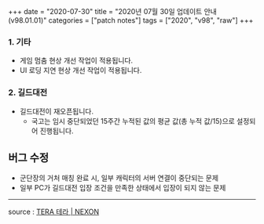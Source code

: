 +++
date = "2020-07-30"
title = "2020년 07월 30일 업데이트 안내 (v98.01.01)"
categories = ["patch notes"]
tags = ["2020", "v98", "raw"]
+++

### 1. 기타
- 게임 멈춤 현상 개선 작업이 적용됩니다.
- UI 로딩 지연 현상 개선 작업이 적용됩니다.

### 2. 길드대전
- 길드대전이 재오픈됩니다.
  - 국고는 임시 중단되었던 15주간 누적된 값의 평균 값(총 누적 값/15)으로 설정되어 진행됩니다.


## 버그 수정

- 군단장의 거처 매칭 완료 시, 일부 캐릭터의 서버 연결이 중단되는 문제
- 일부 PC가 길드대전 입장 조건을 만족한 상태에서 입장이 되지 않는 문제

----

source : [TERA 테라 | NEXON](http://tera.nexon.com/news/update/view.aspx?n4articlesn=445)
